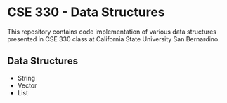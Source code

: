 # CSE 330 - Data Structures

This repository contains code implementation of various data structures presented in CSE 330 class at California State University San Bernardino.

## Data Structures

* String
* Vector
* List